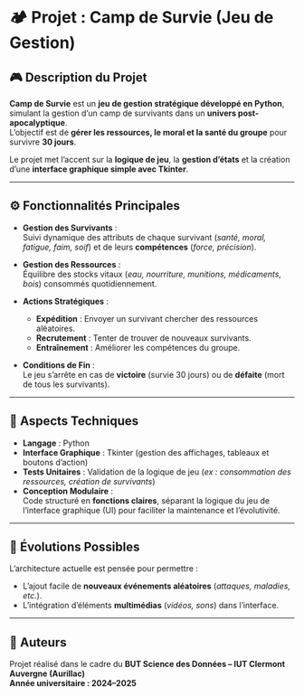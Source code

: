 # 🏕️ Projet : Camp de Survie (Jeu de Gestion)

## 🎮 Description du Projet

**Camp de Survie** est un **jeu de gestion stratégique développé en Python**, simulant la gestion d’un camp de survivants dans un **univers post-apocalyptique**.  
L’objectif est de **gérer les ressources, le moral et la santé du groupe** pour survivre **30 jours**.

Le projet met l’accent sur la **logique de jeu**, la **gestion d’états** et la création d’une **interface graphique simple avec Tkinter**.

---

## ⚙️ Fonctionnalités Principales

- **Gestion des Survivants** :  
  Suivi dynamique des attributs de chaque survivant (*santé, moral, fatigue, faim, soif*) et de leurs **compétences** (*force, précision*).

- **Gestion des Ressources** :  
  Équilibre des stocks vitaux (*eau, nourriture, munitions, médicaments, bois*) consommés quotidiennement.

- **Actions Stratégiques** :
  - **Expédition** : Envoyer un survivant chercher des ressources aléatoires.  
  - **Recrutement** : Tenter de trouver de nouveaux survivants.  
  - **Entraînement** : Améliorer les compétences du groupe.

- **Conditions de Fin** :  
  Le jeu s’arrête en cas de **victoire** (survie 30 jours) ou de **défaite** (mort de tous les survivants).

---

## 🧩 Aspects Techniques

- **Langage** : Python  
- **Interface Graphique** : Tkinter (gestion des affichages, tableaux et boutons d’action)  
- **Tests Unitaires** : Validation de la logique de jeu (*ex : consommation des ressources, création de survivants*)  
- **Conception Modulaire** :  
  Code structuré en **fonctions claires**, séparant la logique du jeu de l’interface graphique (UI) pour faciliter la maintenance et l’évolutivité.

---

## 🚀 Évolutions Possibles

L’architecture actuelle est pensée pour permettre :

- L’ajout facile de **nouveaux événements aléatoires** (*attaques, maladies, etc.*).  
- L’intégration d’éléments **multimédias** (*vidéos, sons*) dans l’interface.

---

## 🧾 Auteurs

Projet réalisé dans le cadre du **BUT Science des Données – IUT Clermont Auvergne (Aurillac)**  
**Année universitaire : 2024–2025**
